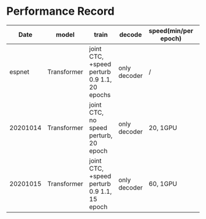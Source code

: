 # Performance Record

| Date     | model       | train                                        | decode       | speed(min/per epoch) | CER   | Add by |
|----------|-------------|----------------------------------------------|--------------|----------------------|-------|--------|
| espnet   | Transformer | joint CTC, +speed perturb 0.9 1.1, 20 epochs | only decoder | /                    | 7.7   | Di Wu  |
| 20201014 | Transformer | joint CTC, no speed perturb, 20 epoch        | only decoder | 20, 1GPU             | 11.71 | Binbin |
| 20201015 | Transformer | joint CTC, +speed perturb 0.9 1.1, 15 epoch  | only decoder | 60, 1GPU             | 10.07 | Binbin |

